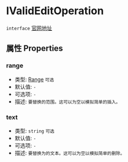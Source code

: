 # IValidEditOperation
`interface` [官网地址](https://microsoft.github.io/monaco-editor/docs.html#interfaces/editor.IValidEditOperation.html)

## 属性 Properties
### range
+ 类型: [Range](../../global/classes/Range.md) `可选`
+ 默认值: `-`
+ 可选项: `-`
+ 描述: `要替换的范围。这可以为空以模拟简单的插入。`

### text
+ 类型: `string`  `可选`
+ 默认值: `-`
+ 可选项: `-`
+ 描述: `要替换为的文本。这可以为空以模拟简单的删除。`
